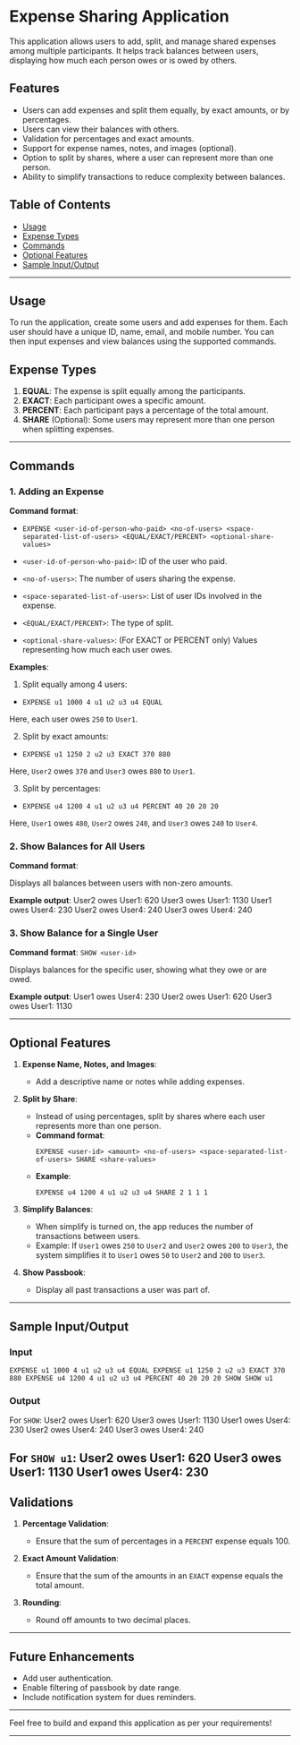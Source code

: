 # Expense Sharing Application

This application allows users to add, split, and manage shared expenses among multiple participants. It helps track balances between users, displaying how much each person owes or is owed by others.

## Features

- Users can add expenses and split them equally, by exact amounts, or by percentages.
- Users can view their balances with others.
- Validation for percentages and exact amounts.
- Support for expense names, notes, and images (optional).
- Option to split by shares, where a user can represent more than one person.
- Ability to simplify transactions to reduce complexity between balances.

## Table of Contents

- [Usage](#usage)
- [Expense Types](#expense-types)
- [Commands](#commands)
- [Optional Features](#optional-features)
- [Sample Input/Output](#sample-inputoutput)

---

## Usage

To run the application, create some users and add expenses for them. Each user should have a unique ID, name, email, and mobile number. You can then input expenses and view balances using the supported commands.

## Expense Types

1. **EQUAL**: The expense is split equally among the participants.
2. **EXACT**: Each participant owes a specific amount.
3. **PERCENT**: Each participant pays a percentage of the total amount.
4. **SHARE** (Optional): Some users may represent more than one person when splitting expenses.

---

## Commands

### 1. Adding an Expense

**Command format**:
- `EXPENSE <user-id-of-person-who-paid> <no-of-users> <space-separated-list-of-users> <EQUAL/EXACT/PERCENT> <optional-share-values>`

- `<user-id-of-person-who-paid>`: ID of the user who paid.
- `<no-of-users>`: The number of users sharing the expense.
- `<space-separated-list-of-users>`: List of user IDs involved in the expense.
- `<EQUAL/EXACT/PERCENT>`: The type of split.
- `<optional-share-values>`: (For EXACT or PERCENT only) Values representing how much each user owes.

**Examples**:
1. Split equally among 4 users:

- `EXPENSE u1 1000 4 u1 u2 u3 u4 EQUAL`

Here, each user owes `250` to `User1`.

2. Split by exact amounts:

- `EXPENSE u1 1250 2 u2 u3 EXACT 370 880`

Here, `User2` owes `370` and `User3` owes `880` to `User1`.

3. Split by percentages:

- `EXPENSE u4 1200 4 u1 u2 u3 u4 PERCENT 40 20 20 20`

Here, `User1` owes `480`, `User2` owes `240`, and `User3` owes `240` to `User4`.

### 2. Show Balances for All Users

**Command format**:

Displays all balances between users with non-zero amounts.

**Example output**:
User2 owes User1: 620 
User3 owes User1: 1130
User1 owes User4: 230 
User2 owes User4: 240 
User3 owes User4: 240

### 3. Show Balance for a Single User

**Command format**:
`SHOW <user-id>`


Displays balances for the specific user, showing what they owe or are owed.

**Example output**:
User1 owes User4: 230 
User2 owes User1: 620 
User3 owes User1: 1130

---

## Optional Features

1. **Expense Name, Notes, and Images**:
   - Add a descriptive name or notes while adding expenses.
   
2. **Split by Share**:
   - Instead of using percentages, split by shares where each user represents more than one person.
   - **Command format**:
     ```
     EXPENSE <user-id> <amount> <no-of-users> <space-separated-list-of-users> SHARE <share-values>
     ```
   - **Example**:
     ```
     EXPENSE u4 1200 4 u1 u2 u3 u4 SHARE 2 1 1 1
     ```

3. **Simplify Balances**:
   - When simplify is turned on, the app reduces the number of transactions between users.
   - Example: If `User1` owes `250` to `User2` and `User2` owes `200` to `User3`, the system simplifies it to `User1` owes `50` to `User2` and `200` to `User3`.

4. **Show Passbook**:
   - Display all past transactions a user was part of.

---

## Sample Input/Output

### Input
`EXPENSE u1 1000 4 u1 u2 u3 u4 EQUAL EXPENSE u1 1250 2 u2 u3 EXACT 370 880 EXPENSE u4 1200 4 u1 u2 u3 u4 PERCENT 40 20 20 20 SHOW SHOW u1`

### Output
For `SHOW`:
User2 owes User1: 620 
User3 owes User1: 1130 
User1 owes User4: 230 
User2 owes User4: 240 
User3 owes User4: 240

For `SHOW u1`:
User2 owes User1: 620 
User3 owes User1: 1130 
User1 owes User4: 230
---

## Validations

1. **Percentage Validation**:
   - Ensure that the sum of percentages in a `PERCENT` expense equals 100.
   
2. **Exact Amount Validation**:
   - Ensure that the sum of the amounts in an `EXACT` expense equals the total amount.

3. **Rounding**:
   - Round off amounts to two decimal places.

---

## Future Enhancements

- Add user authentication.
- Enable filtering of passbook by date range.
- Include notification system for dues reminders.

---

Feel free to build and expand this application as per your requirements!

--- 